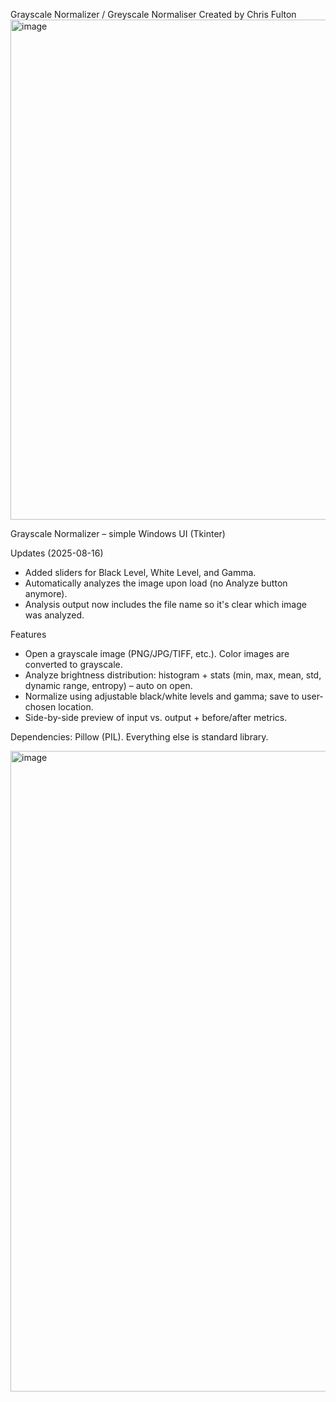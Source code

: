 <H11>Grayscale Normalizer / Greyscale Normaliser</H1>
Created by Chris Fulton
<img width="1172" height="800" alt="image" src="https://github.com/user-attachments/assets/0d59bc59-aefb-4eeb-af92-05a7dd542dd9" />



Grayscale Normalizer – simple Windows UI (Tkinter)

Updates (2025-08-16)
- Added sliders for Black Level, White Level, and Gamma.
- Automatically analyzes the image upon load (no Analyze button anymore).
- Analysis output now includes the file name so it's clear which image was analyzed.

Features
- Open a grayscale image (PNG/JPG/TIFF, etc.). Color images are converted to grayscale.
- Analyze brightness distribution: histogram + stats (min, max, mean, std, dynamic range, entropy) – auto on open.
- Normalize using adjustable black/white levels and gamma; save to user-chosen location.
- Side-by-side preview of input vs. output + before/after metrics.

Dependencies: Pillow (PIL). Everything else is standard library.


<img width="1910" height="1025" alt="image" src="https://github.com/user-attachments/assets/8e0b7f51-6f22-4567-bdb4-334b9020d562" />


